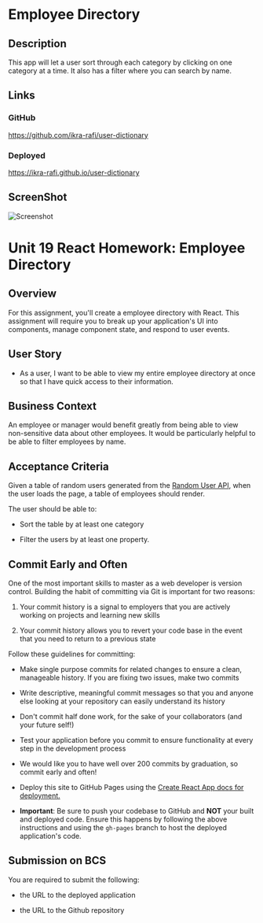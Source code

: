 #  Employee Directory 
## Description
This app will let a user sort through each category by clicking on one category at a time. It also has a filter where you can search by name.
## Links 
### GitHub 
https://github.com/ikra-rafi/user-dictionary
### Deployed
https://ikra-rafi.github.io/user-dictionary

## ScreenShot
 ![Screenshot](assets/user-directory.png)


# Unit 19 React Homework: Employee Directory

## Overview  

For this assignment, you'll create a employee directory with React. This assignment will require you to break up your application's UI into components, manage component state, and respond to user events.

## User Story 

* As a user, I want to be able to view my entire employee directory at once so that I have quick access to their information.

## Business Context

An employee or manager would benefit greatly from being able to view non-sensitive data about other employees. It would be particularly helpful to be able to filter employees by name.

## Acceptance Criteria 

Given a table of random users generated from the [Random User API](https://randomuser.me/), when the user loads the page, a table of employees should render. 

The user should be able to: 

  * Sort the table by at least one category

  * Filter the users by at least one property.

## Commit Early and Often

One of the most important skills to master as a web developer is version control. Building the habit of committing via Git is important for two reasons:

1. Your commit history is a signal to employers that you are actively working on projects and learning new skills

2. Your commit history allows you to revert your code base in the event that you need to return to a previous state

Follow these guidelines for committing: 

* Make single purpose commits for related changes to ensure a clean, manageable history. If you are fixing two issues, make two commits

* Write descriptive, meaningful commit messages so that you and anyone else looking at your repository can easily understand its history

* Don't commit half done work, for the sake of your collaborators (and your future self!)

* Test your application before you commit to ensure functionality at every step in the development process

* We would like you to have well over 200 commits by graduation, so commit early and often!

* Deploy this site to GitHub Pages using the [Create React App docs for deployment.](https://create-react-app.dev/docs/deployment/#github-pages)

* **Important**: Be sure to push your codebase to GitHub and **NOT** your built and deployed code. Ensure this happens by following the above instructions and using the `gh-pages` branch to host the deployed application's code.

## Submission on BCS

You are required to submit the following:

* the URL to the deployed application

* the URL to the Github repository
